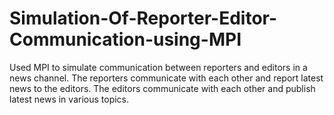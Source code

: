 # Simulation-Of-Reporter-Editor-Communication-using-MPI
Used MPI to simulate communication between reporters and editors in a news channel. The reporters communicate with each other and report latest news to the editors. The editors communicate with each other and publish latest news in various topics.
